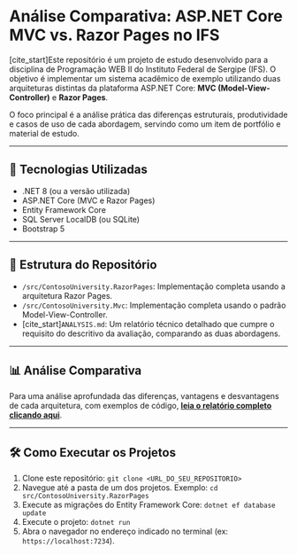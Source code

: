 # Análise Comparativa: ASP.NET Core MVC vs. Razor Pages no IFS

[cite_start]Este repositório é um projeto de estudo desenvolvido para a disciplina de Programação WEB II do Instituto Federal de Sergipe (IFS). O objetivo é implementar um sistema acadêmico de exemplo utilizando duas arquiteturas distintas da plataforma ASP.NET Core: **MVC (Model-View-Controller)** e **Razor Pages**.

O foco principal é a análise prática das diferenças estruturais, produtividade e casos de uso de cada abordagem, servindo como um item de portfólio e material de estudo.

---

## 🚀 Tecnologias Utilizadas

* .NET 8 (ou a versão utilizada)
* ASP.NET Core (MVC e Razor Pages)
* Entity Framework Core
* SQL Server LocalDB (ou SQLite)
* Bootstrap 5

---

## 📂 Estrutura do Repositório

* `/src/ContosoUniversity.RazorPages`: Implementação completa usando a arquitetura Razor Pages.
* `/src/ContosoUniversity.Mvc`: Implementação completa usando o padrão Model-View-Controller.
* [cite_start]`ANALYSIS.md`: Um relatório técnico detalhado que cumpre o requisito do descritivo da avaliação, comparando as duas abordagens.

---

## 📊 Análise Comparativa

Para uma análise aprofundada das diferenças, vantagens e desvantagens de cada arquitetura, com exemplos de código, **[leia o relatório completo clicando aqui](./ANALYSIS.md)**.

---

## 🛠️ Como Executar os Projetos

1. Clone este repositório: `git clone <URL_DO_SEU_REPOSITORIO>`
2. Navegue até a pasta de um dos projetos. Exemplo: `cd src/ContosoUniversity.RazorPages`
3. Execute as migrações do Entity Framework Core: `dotnet ef database update`
4. Execute o projeto: `dotnet run`
5. Abra o navegador no endereço indicado no terminal (ex: `https://localhost:7234`).
